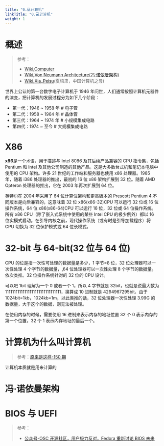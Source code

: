 ```yaml
---
title: "0.💻计算机"
linkTitle: "0.💻计算机"
weight: 1
---
```


# 概述

> 参考：
> - [Wiki,Computer](https://en.wikipedia.org/wiki/Computer)
> - [Wiki,Von Neumann Architecture(冯·诺依曼架构)](https://en.wikipedia.org/wiki/Von_Neumann_architecture)
> - [Wiki,Xia_Peisu](https://en.wikipedia.org/wiki/Xia_Peisu)(夏培肃，中国计算机之母)

世界上公认的第一台数字电子计算机于 1946 年问世，人们通常按照计算机元器件的演变，把计算机的发展过程分为如下几个阶段：

- 第一代：1946 ~ 1958 年 # 电子管
- 第二代：1958 ~ 1964 年 # 晶体管
- 第三代：1964 ~ 1974 年 # 小规模集成电路
- 第四代：1974 ~ 至今 # 大规模集成电路

# X86

**x86**是一个术语，用于描述与 Intel 8086 及其后续产品兼容的 CPU 指令集，包括 Pentium 和 Intel 及其他公司制造的其他产品。这是大多数台式机和笔记本电脑中使用的 CPU 架构。许多 21 世纪的工作站和服务器也使用 x86 处理器。1985 年，随着 i386 处理器的推出，最初的 16 位 x86 架构扩展到 32 位。随着 AMD Opteron 处理器的推出，它在 2003 年再次扩展到 64 位。

英特尔在 2004 年采用了 64 位计算位架构和更高版本的 Prescott Pentium 4.不同版本是向后兼容的，这意味着 32 位 x86(x86-32)CPU 可以运行 32 位或 16 位操作系统，64 位 x86(x86-64)CPU 可以运行 16 位，32 位或 64 位操作系统。所有 x86 CPU（除了嵌入式系统中使用的某些 Intel CPU 的极少例外）都以 16 位实模式启动。在引导内核之前，现代操作系统（或有时是引导加载程序）将 CPU 切换为 32 位保护模式或 64 位长模式。

# 32-bit 与 64-bit(32 位与 64 位)

CPU 的位是指一次性可处理的数据量是多少，1 字节=8 位，32 位处理器可以一次性处理 4 个字节的数据量，,64 位处理器可以一次性处理 8 个字节的数据量。依次类推。32 位操作系统针对的 32 位的 CPU 设计。

可以吧 1bit 理解为一个 0 或者一个 1，所以 4 字节就是 32bit，也就是说最大数为 11111111111111111111111111111111，换算成 10 进制就是 4294967295bit，由于 1024bit=1kb，1024kb=1m，以此类推的话，32 位处理器一次性处理 3.99G 的数据量，大于这个的数据，则无法被处理。

在使用内存的时候，需要使用 16 进制来表示内存的地址位置 32 个 0 表示内存的第一个位置，32 个 1 表示内存地址的最后一个。

# 计算机为什么叫计算机

> 参考：[原来是这样-150 期](https://www.ximalaya.com/keji/246622/30260075)

计算机本质就是用来计算的

# 冯·诺依曼架构

# BIOS 与 UEFI

> 参考：
> - [公众号-OSC 开源社区，用户极力反对，Fedora 重新讨论 BIOS 未来](https://mp.weixin.qq.com/s/jTQu14SuoIj-c2L7hEiYzg)
